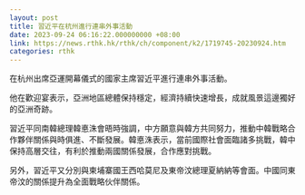 ```yaml
---
layout: post
title: 習近平在杭州進行連串外事活動
date: 2023-09-24 06:16:22.000000000 +08:00
link: https://news.rthk.hk/rthk/ch/component/k2/1719745-20230924.htm
categories: rthk
---
```


在杭州出席亞運開幕儀式的國家主席習近平進行連串外事活動。

他在歡迎宴表示，亞洲地區總體保持穩定，經濟持續快速增長，成就風景這邊獨好的亞洲奇跡。

習近平同南韓總理韓悳洙會晤時強調，中方願意與韓方共同努力，推動中韓戰略合作夥伴關係與時俱進、不斷發展。韓悳洙表示，當前國際社會面臨諸多挑戰，韓中保持高層交往，有利於推動兩國關係發展，合作應對挑戰。

另外，習近平又分別與柬埔寨國王西哈莫尼及東帝汶總理夏納納等會面。中國同東帝汶的關係提升為全面戰略伙伴關係。
